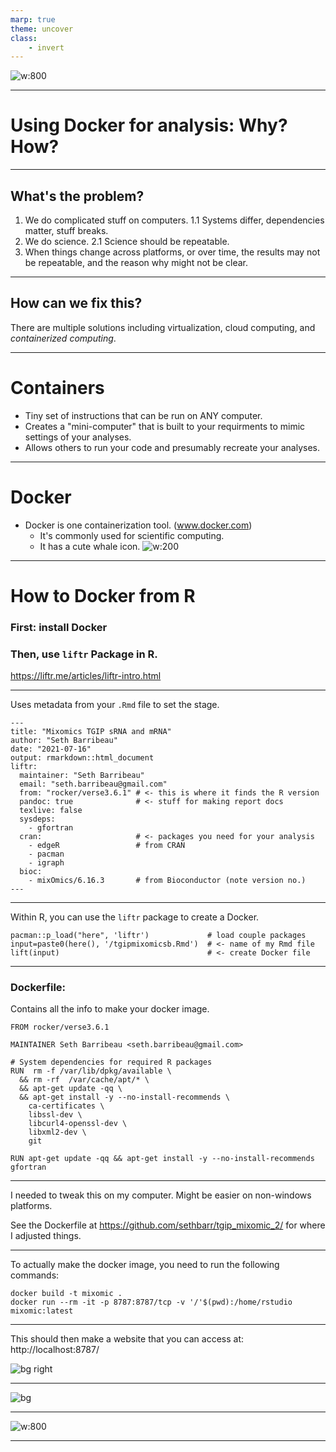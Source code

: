 ```yaml
---
marp: true
theme: uncover
class: 
    - invert
---
```




![w:800](bitensting.png)

---
# Using Docker for analysis: Why? How?
---
## What's the problem?

1. We do complicated stuff on computers.
   1.1 Systems differ, dependencies matter, stuff breaks.
2. We do science.
   2.1 Science should be repeatable.
3. When things change across platforms, or over time, the results may not be repeatable, and the reason why might not be clear.

---

## How can we fix this?

There are multiple solutions including virtualization, cloud computing, and *containerized computing*.

--- 

# Containers
- Tiny set of instructions that can be run on ANY computer.
- Creates a "mini-computer" that is built to your requirments to mimic settings of your analyses.
- Allows others to run your code and presumably recreate your analyses.

---

# Docker
- Docker is one containerization tool. (www.docker.com)
  - It's commonly used for scientific computing.
  - It has a cute whale icon. 
   ![w:200](logo.png)

--- 

# How to Docker from R
<!-- I was using R for a pretty intense analysis that takes a long time to run. To convert this into a Docker, I found  -->
### First: install Docker
### Then, use `liftr` Package in R.
https://liftr.me/articles/liftr-intro.html

---

Uses metadata from your ```.Rmd``` file to set the stage.

```{r}
---
title: "Mixomics TGIP sRNA and mRNA"
author: "Seth Barribeau"
date: "2021-07-16"
output: rmarkdown::html_document
liftr:
  maintainer: "Seth Barribeau"
  email: "seth.barribeau@gmail.com"
  from: "rocker/verse3.6.1" # <- this is where it finds the R version
  pandoc: true              # <- stuff for making report docs
  texlive: false
  sysdeps:
    - gfortran
  cran:                     # <- packages you need for your analysis
    - edgeR                 # from CRAN
    - pacman
    - igraph
  bioc:
    - mixOmics/6.16.3       # from Bioconductor (note version no.)
---
```
---

Within R, you can use the `liftr` package to create a Docker.

```{r}
pacman::p_load("here", 'liftr')             # load couple packages
input=paste0(here(), '/tgipmixomicsb.Rmd')  # <- name of my Rmd file
lift(input)                                 # <- create Docker file

```

--- --------------------------------

### Dockerfile:
Contains all the info to make your docker image. <!-- partial -->
```{docker}
FROM rocker/verse3.6.1

MAINTAINER Seth Barribeau <seth.barribeau@gmail.com>

# System dependencies for required R packages
RUN  rm -f /var/lib/dpkg/available \
  && rm -rf  /var/cache/apt/* \
  && apt-get update -qq \
  && apt-get install -y --no-install-recommends \
    ca-certificates \
    libssl-dev \
    libcurl4-openssl-dev \
    libxml2-dev \
    git

RUN apt-get update -qq && apt-get install -y --no-install-recommends gfortran
```
--- 
I needed to tweak this on my computer. Might be easier on non-windows platforms. 

See the Dockerfile at https://github.com/sethbarr/tgip_mixomic_2/ for where I adjusted things.

---
To actually make the docker image, you need to run the following commands:
```{bash}
docker build -t mixomic . 
docker run --rm -it -p 8787:8787/tcp -v '/'$(pwd):/home/rstudio mixomic:latest
```

--- 

This should then make a website that you can access at: http://localhost:8787/ 

![bg right](loginb.png)

---

![bg](rstudio.png)

---

![w:800](IMG_20210826_132726__01.jpg)

---

